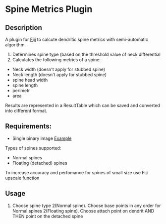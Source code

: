 # Spine Metrics Plugin 

## Description
A plugin for [Fiji](https://github.com/fiji/fiji) to calcute dendritic spine metrics with semi-automatic algorithm. 

1. Determines spine type (based on the threshold value of neck differential
2. Calculates the following metrics of a spine:
  * Neck width (doesn't apply for stubbed spine)
  * Neck length (doesn't apply for stubbed spine)
  * spine head width
  * spine length
  * perimetr
  * area

Results are represented in a ResultTable which can be saved and converted into different format.

## Requirements:
* Single binary image [Example](https://github.com/VanyaKrylov/Spine_Metrics-Plugin/blob/master/pic.tif)

Types of spines supported:
* Normal spines
* Floating (detached) spines 

To increase accuracy and perfomance for spines of small size use Fiji upscale function

## Usage
1. Choose spine type
2(Normal spine). Choose base points in any order for Normal spines 
2(Floating spine). Choose attach point on dendrit AND THEN point on the detached spine
